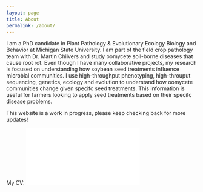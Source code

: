 ```yaml
---
layout: page
title: About
permalink: /about/
---
```


I am a PhD candidate in Plant Pathology & Evolutionary Ecology Biology and Behavior at Michigan State University. I am part of the field crop pathology team with Dr. Martin Chilvers and study oomycete soil-borne diseases that cause root rot. Even though I have many collaborative projects, my research is focused on understanding how soybean seed treatments influence microbial communities. I use high-throughput phenotyping, high-throuput sequencing, genetics, ecology and evolution to understand how oomycete communities change given specifc seed treatments. This information is useful for farmers looking to apply seed treatments based on their specifc disease problems. 

This website is a work in progress, please keep checking back for more updates!

My CV: ![My CV](ZAN_CV.pdf)
